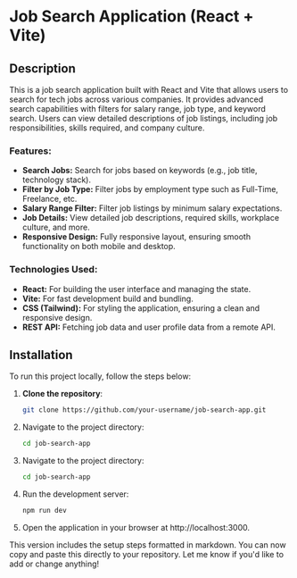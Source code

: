 # Job Search Application (React + Vite)

## Description
This is a job search application built with React and Vite that allows users to search for tech jobs across various companies. It provides advanced search capabilities with filters for salary range, job type, and keyword search. Users can view detailed descriptions of job listings, including job responsibilities, skills required, and company culture.

### Features:
- **Search Jobs:** Search for jobs based on keywords (e.g., job title, technology stack).
- **Filter by Job Type:** Filter jobs by employment type such as Full-Time, Freelance, etc.
- **Salary Range Filter:** Filter job listings by minimum salary expectations.
- **Job Details:** View detailed job descriptions, required skills, workplace culture, and more.
- **Responsive Design:** Fully responsive layout, ensuring smooth functionality on both mobile and desktop.

### Technologies Used:
- **React:** For building the user interface and managing the state.
- **Vite:** For fast development build and bundling.
- **CSS (Tailwind):** For styling the application, ensuring a clean and responsive design.
- **REST API:** Fetching job data and user profile data from a remote API.

## Installation

To run this project locally, follow the steps below:

1. **Clone the repository**:
   ```bash
   git clone https://github.com/your-username/job-search-app.git
2. Navigate to the project directory:
   ```bash
   cd job-search-app

3. Navigate to the project directory:
   ```bash
   cd job-search-app
4. Run the development server:
   ```bash
   npm run dev
5. Open the application in your browser at http://localhost:3000.     
   


This version includes the setup steps formatted in markdown. You can now copy and paste this directly to your repository. Let me know if you'd like to add or change anything!

